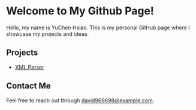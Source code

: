 # Welcome to My Github Page!

Hello, my name is YuChen Hsiao. This is my personal GitHub page where I showcase my projects and ideas. 

## Projects
- [XML Parser](https://github.com/ychsiao0809/BoostDraft-XML)

## Contact Me
Feel free to reach out through [david969698@example.com](mailto:david969698@example.com).